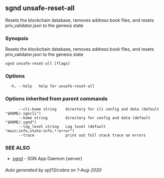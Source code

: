 ## sgnd unsafe-reset-all

Resets the blockchain database, removes address book files, and resets priv_validator.json to the genesis state

### Synopsis

Resets the blockchain database, removes address book files, and resets priv_validator.json to the genesis state

```
sgnd unsafe-reset-all [flags]
```

### Options

```
  -h, --help   help for unsafe-reset-all
```

### Options inherited from parent commands

```
      --cli-home string    directory for cli config and data (default "$HOME/.sgncli")
      --home string        directory for config and data (default "$HOME/.sgnd")
      --log_level string   Log level (default "main:info,state:info,*:error")
      --trace              print out full stack trace on errors
```

### SEE ALSO

* [sgnd](sgnd.md)	 - SGN App Daemon (server)

###### Auto generated by spf13/cobra on 1-Aug-2020
